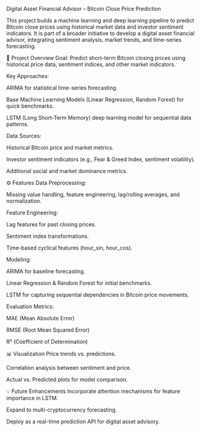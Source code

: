 Digital Asset Financial Advisor – Bitcoin Close Price Prediction

This project builds a machine learning and deep learning pipeline to predict Bitcoin close prices using historical market data and investor sentiment indicators.
It is part of a broader initiative to develop a digital asset financial advisor, integrating sentiment analysis, market trends, and time-series forecasting.

📌 Project Overview
Goal: Predict short-term Bitcoin closing prices using historical price data, sentiment indices, and other market indicators.

Key Approaches:

ARIMA for statistical time-series forecasting.

Base Machine Learning Models (Linear Regression, Random Forest) for quick benchmarks.

LSTM (Long Short-Term Memory) deep learning model for sequential data patterns.

Data Sources:

Historical Bitcoin price and market metrics.

Investor sentiment indicators (e.g., Fear & Greed Index, sentiment volatility).

Additional social and market dominance metrics.

⚙️ Features
Data Preprocessing:

Missing value handling, feature engineering, lag/rolling averages, and normalization.

Feature Engineering:

Lag features for past closing prices.

Sentiment index transformations.

Time-based cyclical features (hour_sin, hour_cos).

Modeling:

ARIMA for baseline forecasting.

Linear Regression & Random Forest for initial benchmarks.

LSTM for capturing sequential dependencies in Bitcoin price movements.

Evaluation Metrics:

MAE (Mean Absolute Error)

RMSE (Root Mean Squared Error)

R² (Coefficient of Determination)

📊 Visualization
Price trends vs. predictions.

Correlation analysis between sentiment and price.

Actual vs. Predicted plots for model comparison.

💡 Future Enhancements
Incorporate attention mechanisms for feature importance in LSTM.

Expand to multi-cryptocurrency forecasting.

Deploy as a real-time prediction API for digital asset advisory.

